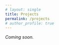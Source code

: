 ```yaml
---
# layout: single
title: Projects
permalink: /projects
# author_profile: true
---
```


<em> Coming soon. </em>

<!-- This is my projects page. -->

<!-- <ul>
  <li> PhD thesis</li>
  <li> Master thesis</li>
  <li> Bachelor thesis </li>
</ul> -->